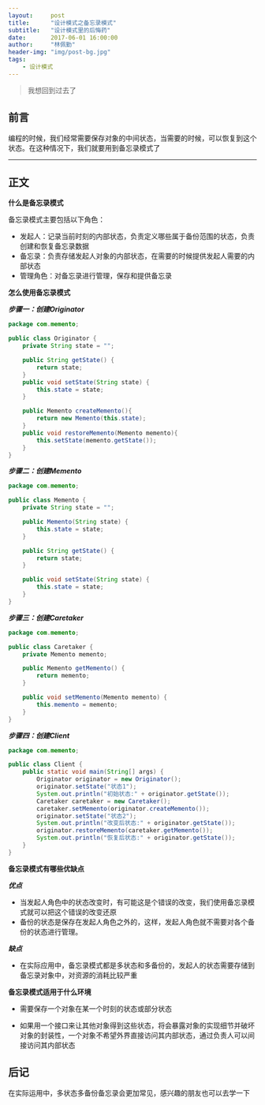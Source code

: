 ```yaml
---
layout:     post
title:      "设计模式之备忘录模式"
subtitle:   "设计模式里的后悔药"
date:       2017-06-01 16:00:00
author:     "林佩勤"
header-img: "img/post-bg.jpg"
tags:
    - 设计模式
---
```


> 我想回到过去了
>


## 前言

编程的时候，我们经常需要保存对象的中间状态，当需要的时候，可以恢复到这个状态。在这种情况下，我们就要用到备忘录模式了

---

## 正文

**什么是备忘录模式**

备忘录模式主要包括以下角色：

- 发起人：记录当前时刻的内部状态，负责定义哪些属于备份范围的状态，负责创建和恢复备忘录数据
- 备忘录：负责存储发起人对象的内部状态，在需要的时候提供发起人需要的内部状态
- 管理角色：对备忘录进行管理，保存和提供备忘录

**怎么使用备忘录模式**

***步骤一：创建Originator***

```java
package com.memento;

public class Originator {
    private String state = "";

    public String getState() {
        return state;
    }
    public void setState(String state) {
        this.state = state;
    }

	public Memento createMemento(){
        return new Memento(this.state);
    }
    public void restoreMemento(Memento memento){
        this.setState(memento.getState());
    }
}
```

***步骤二：创建Memento***

```java
package com.memento;

public class Memento {
	private String state = "";

	public Memento(String state) {
		this.state = state;
	}

	public String getState() {
		return state;
	}

	public void setState(String state) {
		this.state = state;
	}
}
```

***步骤三：创建Caretaker***

```java
package com.memento;

public class Caretaker {
	private Memento memento;

	public Memento getMemento() {
		return memento;
	}

	public void setMemento(Memento memento) {
		this.memento = memento;
	}
}
```

***步骤四：创建Client***

```java
package com.memento;

public class Client {
	public static void main(String[] args) {
		Originator originator = new Originator();
		originator.setState("状态1");
		System.out.println("初始状态:" + originator.getState());
		Caretaker caretaker = new Caretaker();
		caretaker.setMemento(originator.createMemento());
		originator.setState("状态2");
		System.out.println("改变后状态:" + originator.getState());
		originator.restoreMemento(caretaker.getMemento());
		System.out.println("恢复后状态:" + originator.getState());
	}
}
```

**备忘录模式有哪些优缺点**

***优点***

- 当发起人角色中的状态改变时，有可能这是个错误的改变，我们使用备忘录模式就可以把这个错误的改变还原
- 备份的状态是保存在发起人角色之外的，这样，发起人角色就不需要对各个备份的状态进行管理。

***缺点***

- 在实际应用中，备忘录模式都是多状态和多备份的，发起人的状态需要存储到备忘录对象中，对资源的消耗比较严重


**备忘录模式适用于什么环境**

- 需要保存一个对象在某一个时刻的状态或部分状态

- 如果用一个接口来让其他对象得到这些状态，将会暴露对象的实现细节并破坏对象的封装性，一个对象不希望外界直接访问其内部状态，通过负责人可以间接访问其内部状态



## 后记

在实际运用中，多状态多备份备忘录会更加常见，感兴趣的朋友也可以去学一下
